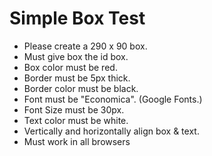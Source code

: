 # Simple Box Test

- Please create a 290 x 90 box.
- Must give box the id box. 
- Box color must be red.
- Border must be 5px thick.
- Border color must be black. 
- Font must be "Economica". (Google Fonts.)
- Font Size must be 30px.
- Text color must be white. 
- Vertically and horizontally align box & text. 
- Must work in all browsers
